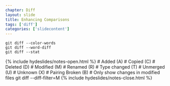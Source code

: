 ```yaml
---
chapter: Diff
layout: slide
title: Enhancing Comparisons
tags: ['diff']
categories: ['slidecontent']
---
```


	git diff --color-words
	git diff --word-diff
	git diff --stat



{% include hydeslides/notes-open.html %}
	# Added (A)
	# Copied (C)
	# Deleted (D)
	# Modified (M)
	# Renamed (R)
	# Type changed (T)
	# Unmerged (U)
	# Unknown (X)
	# Pairing Broken (B)
	# Only show changes in modified files
	git diff --diff-filter=M
{% include hydeslides/notes-close.html %}